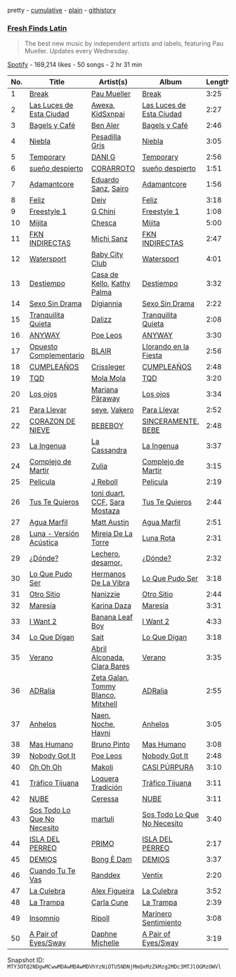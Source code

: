 pretty - [cumulative](/playlists/cumulative/37i9dQZF1DXagUeYbNSnOA.md) - [plain](/playlists/plain/37i9dQZF1DXagUeYbNSnOA) - [githistory](https://github.githistory.xyz/mackorone/spotify-playlist-archive/blob/main/playlists/plain/37i9dQZF1DXagUeYbNSnOA)

### [Fresh Finds Latin](https://open.spotify.com/playlist/37i9dQZF1DXagUeYbNSnOA)

> The best new music by independent artists and labels, featuring Pau Mueller\. Updates every Wednesday.

[Spotify](https://open.spotify.com/user/spotify) - 169,214 likes - 50 songs - 2 hr 31 min

| No. | Title | Artist(s) | Album | Length |
|---|---|---|---|---|
| 1 | [Break](https://open.spotify.com/track/7J0JOQbmOm9u78T2esQS5p) | [Pau Mueller](https://open.spotify.com/artist/2o0cdt1TrTZSh2NssVL1ko) | [Break](https://open.spotify.com/album/0ZDZYvpfOogYbs4rTsGOW6) | 3:25 |
| 2 | [Las Luces de Esta Ciudad](https://open.spotify.com/track/7m5Z4EkNYUR9Zt0qHKQpfN) | [Awexa](https://open.spotify.com/artist/1tv5NHtc4XP7MpNeupdfYa), [KidSxnpai](https://open.spotify.com/artist/4VOPjvICpNc9VTSCyqgUkF) | [Las Luces de Esta Ciudad](https://open.spotify.com/album/40QBjZEAa4hzoqA9KmbGFJ) | 2:27 |
| 3 | [Bagels y Café](https://open.spotify.com/track/1bkMM9f67Taz4VhE0eswro) | [Ben Aler](https://open.spotify.com/artist/0jMMS87c4v40JITdDE0c1R) | [Bagels y Café](https://open.spotify.com/album/0LxNYYgAewdpU7HQiPYtg4) | 2:46 |
| 4 | [Niebla](https://open.spotify.com/track/68i936fDyf9N2CKe3lBNbH) | [Pesadilla Gris](https://open.spotify.com/artist/5egPnoIy1mG8Dclr923CjJ) | [Niebla](https://open.spotify.com/album/1IKdjpgscoQvCij5WSETXk) | 3:05 |
| 5 | [Temporary](https://open.spotify.com/track/5GNP6vz90HXit8M4bnXPnc) | [DANI G](https://open.spotify.com/artist/4yVM2Wto6llICCwf58y2mM) | [Temporary](https://open.spotify.com/album/7iYUejnfaFRhQsmLgsCZlT) | 2:56 |
| 6 | [sueño despierto](https://open.spotify.com/track/42d29yUrbScNy51YHdp1Cu) | [CORARROTO](https://open.spotify.com/artist/1kAlrjWbgDdekZaLDIBD3A) | [sueño despierto](https://open.spotify.com/album/6OAqEExydoUYtlGL00FNW3) | 1:51 |
| 7 | [Adamantcore](https://open.spotify.com/track/13MZoSzpGMXXQEJvL4zWFP) | [Eduardo Sanz](https://open.spotify.com/artist/0cbVvkUuJKKA2IeUc3R35Q), [Sairo](https://open.spotify.com/artist/5SYKVmpU4BRNXJEne0oL3O) | [Adamantcore](https://open.spotify.com/album/7p0Vw2CNMlGNhAjGbRgxGs) | 1:56 |
| 8 | [Feliz](https://open.spotify.com/track/3v8D562eKmS74tiio3JLwG) | [Deiv](https://open.spotify.com/artist/6Z26q1zYyoHDTzO2SrVaX1) | [Feliz](https://open.spotify.com/album/5OryS0f5aSUvZtV5FgLt9t) | 3:18 |
| 9 | [Freestyle 1](https://open.spotify.com/track/5rhVkld3WGo4mHt9AYCXtI) | [G Chini](https://open.spotify.com/artist/0L64HIQZ1gjIh2Ft9UO30H) | [Freestyle 1](https://open.spotify.com/album/2vkANgInOCnPOoc2iCrU1T) | 1:08 |
| 10 | [Mijita](https://open.spotify.com/track/1Sov0pi4zkxntdYfcDMV1n) | [Chesca](https://open.spotify.com/artist/1MRWKooJe1RFjLrJcZSui2) | [Mijita](https://open.spotify.com/album/2J3t4QBygIIbVMDqBqeI99) | 5:00 |
| 11 | [FKN INDIRECTAS](https://open.spotify.com/track/0R62eYL3Ms9sOB4AvPDh6g) | [Michi Sanz](https://open.spotify.com/artist/3upPawRH8B04mVJR5p0ZVx) | [FKN INDIRECTAS](https://open.spotify.com/album/50Kpv6hfoTuOUk0HNJkIdn) | 2:47 |
| 12 | [Watersport](https://open.spotify.com/track/4n088AKH0Qq0VUSvKV8F3D) | [Baby City Club](https://open.spotify.com/artist/0C0N9lnbb1PTCOU7Rltx6h) | [Watersport](https://open.spotify.com/album/2fVylpcjB0l3QJV716RrXg) | 4:01 |
| 13 | [Destiempo](https://open.spotify.com/track/4La8SpJL3ecn6EZc6tSyO9) | [Casa de Kello](https://open.spotify.com/artist/3ZzhFV13vSnWtx0TPkbpOl), [Kathy Palma](https://open.spotify.com/artist/5cEPsNEucruatKACcIdktb) | [Destiempo](https://open.spotify.com/album/1v2Ieeo8LvAq8adnEktx8h) | 3:32 |
| 14 | [Sexo Sin Drama](https://open.spotify.com/track/2qQ0RuYvFLsYZarBTCSbJw) | [Digiannia](https://open.spotify.com/artist/7h4VlNeXe4xN4uRWnYn875) | [Sexo Sin Drama](https://open.spotify.com/album/2ndDGHFi69bEujXAftA959) | 2:22 |
| 15 | [Tranquilita Quieta](https://open.spotify.com/track/1SzYWgwf3898EvxcCvl8Sr) | [Dalizz](https://open.spotify.com/artist/4wNPkDno84vmJuPwfVzhwc) | [Tranquilita Quieta](https://open.spotify.com/album/7nNcFmwj1G8O9cWyP0CRNq) | 2:08 |
| 16 | [ANYWAY](https://open.spotify.com/track/6GY2FCfIwuY0tlmk0HE9t2) | [Poe Leos](https://open.spotify.com/artist/6E4v4lnsSuO5SaQ4FNOWSA) | [ANYWAY](https://open.spotify.com/album/2OTJpqiKPctZPSOJcKwmUB) | 3:30 |
| 17 | [Opuesto Complementario](https://open.spotify.com/track/01TWK9iyMcuHajqzkvefPJ) | [BLAIR](https://open.spotify.com/artist/5sSn8vGaBxIKeCclAk67TJ) | [Llorando en la Fiesta](https://open.spotify.com/album/2G9gRcA1G8qasisu7gQ4yD) | 2:56 |
| 18 | [CUMPLEAÑOS](https://open.spotify.com/track/09tEjSbhoLi3SVgfgVEtdd) | [Crissleger](https://open.spotify.com/artist/597frxDjCAdAjAoyMdBwOH) | [CUMPLEAÑOS](https://open.spotify.com/album/2hTA8BtUFje0IG7VXQOjaY) | 2:48 |
| 19 | [TQD](https://open.spotify.com/track/3nY5WkZfpPbEesL0suAVqq) | [Mola Mola](https://open.spotify.com/artist/0GvoilgXudnVgLkkxYCttN) | [TQD](https://open.spotify.com/album/2oHIws9KI1JMfmbzmNEXoA) | 3:20 |
| 20 | [Los ojos](https://open.spotify.com/track/7myGZGiVdiN0LH5Oa0k3Bg) | [Mariana Päraway](https://open.spotify.com/artist/17FXNujFBCzgEHqMIULmja) | [Los ojos](https://open.spotify.com/album/2YwK74FkaMLpLA3Ql8cFkk) | 3:34 |
| 21 | [Para Llevar](https://open.spotify.com/track/3AhT5jxJpA6hVDgSgkrr3l) | [seye](https://open.spotify.com/artist/73KizolhbyyKC9d9xtK3VT), [Vakero](https://open.spotify.com/artist/5rlwbF5flU2JCmAzV5Obu0) | [Para Llevar](https://open.spotify.com/album/4WElfalmHN3xVtVcMJJxNW) | 2:52 |
| 22 | [CORAZON DE NIEVE](https://open.spotify.com/track/6jKdi3HZuPTpr8BPap6D2b) | [BEBEBOY](https://open.spotify.com/artist/3hBijYmf6uAE6PKfL9CNLk) | [SINCERAMENTE, BEBE](https://open.spotify.com/album/5pRyuC3CDcSZkJbg3KUFut) | 2:48 |
| 23 | [La Ingenua](https://open.spotify.com/track/4WuGyMWj0g7BO5WfiDyVJU) | [La Cassandra](https://open.spotify.com/artist/3hmwKzlTlScoWN4LoPhPKw) | [La Ingenua](https://open.spotify.com/album/7F9ZVsDDH12Z7L0sQULRt5) | 3:37 |
| 24 | [Complejo de Martir](https://open.spotify.com/track/5xVAjvnDSbjEQjTX3LXQKB) | [Zulia](https://open.spotify.com/artist/5m5MnSiB5nnLBZCU8Gcggp) | [Complejo de Martir](https://open.spotify.com/album/7anGWpldwOfPvADPqdoPq4) | 3:15 |
| 25 | [Pelicula](https://open.spotify.com/track/0uqPbGs9P2GH8nS4EdT4WZ) | [J Reboll](https://open.spotify.com/artist/6yEEfhFfsrrYeOHLYOW8HB) | [Pelicula](https://open.spotify.com/album/1N9omVg4wsBZjEbH7LkA5s) | 2:19 |
| 26 | [Tus Te Quieros](https://open.spotify.com/track/7LrK8wbofELyG7kauy79fe) | [toni duart](https://open.spotify.com/artist/72d2PLgnOXyDT1HIGXC9Ls), [CCF](https://open.spotify.com/artist/7ElFpYkzIx4l7UGq0ekfKx), [Sara Mostaza](https://open.spotify.com/artist/64izd9xKBPFn7P1qNsaBQ9) | [Tus Te Quieros](https://open.spotify.com/album/2lZWw0bI5MHJ5W5S2uQYy7) | 2:44 |
| 27 | [Agua Marfil](https://open.spotify.com/track/4Flixyfpct0RIHOJYmdWMT) | [Matt Austin](https://open.spotify.com/artist/5KaReYdLy02ztF4gIzF6sQ) | [Agua Marfil](https://open.spotify.com/album/1eJfqN8tPmyM8cK9uXEOrI) | 2:51 |
| 28 | [Luna \- Versión Acústica](https://open.spotify.com/track/3Ev1bShzfAfll36Sg3uUBi) | [Mireia De La Torre](https://open.spotify.com/artist/79hHqOo4tkldFLWZLwF0tG) | [Luna Rota](https://open.spotify.com/album/4Qt9PFlNzo9e6oXs5LtbT5) | 2:31 |
| 29 | [¿Dónde?](https://open.spotify.com/track/0mFdgCl72vf746EW4l6Ztt) | [Lechero](https://open.spotify.com/artist/2x5oi7GC3XkdgXSC8juDIw), [desamor.](https://open.spotify.com/artist/3Bg5zq88wlTgSPgT1x2CFW) | [¿Dónde?](https://open.spotify.com/album/5s2BpnMUEjfrZCR013IGoY) | 2:32 |
| 30 | [Lo Que Pudo Ser](https://open.spotify.com/track/7ampr6A59qFGZD3R9pfvNp) | [Hermanos De La Vibra](https://open.spotify.com/artist/24iikwybit4U9z1Jv1pzNm) | [Lo Que Pudo Ser](https://open.spotify.com/album/1nsmvF9N6I8wlcfAfV2CjI) | 3:18 |
| 31 | [Otro Sitio](https://open.spotify.com/track/6wjO8o4XgHOIAB1StF86oj) | [Nanizzie](https://open.spotify.com/artist/0sw69zXt3PgxRXvo1Czg3j) | [Otro Sitio](https://open.spotify.com/album/3VTJit9hMdZmQfaa082S9u) | 2:44 |
| 32 | [Maresía](https://open.spotify.com/track/31v5xyilb2gRi1Zk7URiuz) | [Karina Daza](https://open.spotify.com/artist/4GCZ1YoIw5s7JycQgTFvTp) | [Maresía](https://open.spotify.com/album/5DwISBzdYnnULIlRaie7xV) | 3:31 |
| 33 | [I Want 2](https://open.spotify.com/track/6jd3IIlPej4QU0cSKUehsx) | [Banana Leaf Boy](https://open.spotify.com/artist/76fnNniEsJceBtSKOneZyY) | [I Want 2](https://open.spotify.com/album/4Vc751bJD0eQkOdqc4IiSj) | 4:33 |
| 34 | [Lo Que Digan](https://open.spotify.com/track/7K29ZLNVx0Aho10dUGokMN) | [Sait](https://open.spotify.com/artist/3r5sW8MhWdRpmaCMjoewj8) | [Lo Que Digan](https://open.spotify.com/album/20mEhq8olsKXr88puOgbzi) | 3:18 |
| 35 | [Verano](https://open.spotify.com/track/2LfYgvxQ0CVTeUG4NU183h) | [Abril Alconada](https://open.spotify.com/artist/6AiyCX8zKYigmhbxVxXXf0), [Clara Bares](https://open.spotify.com/artist/6jtaP0NhMvxjmRmsrJHmWg) | [Verano](https://open.spotify.com/album/5XYp05CrQS8vzJeyjvrEUI) | 3:35 |
| 36 | [ADRalia](https://open.spotify.com/track/6EiG1lxxv9DjNtcATmKK6A) | [Zeta Galan](https://open.spotify.com/artist/268pklc2m76hJ30bFlcJcr), [Tommy Blanco](https://open.spotify.com/artist/37GpjLgunGgS7iDMCp5Cch), [Mitxhell](https://open.spotify.com/artist/1g2xHY8b2fSIBEdeAIhbvc) | [ADRalia](https://open.spotify.com/album/7qqJQumYauhlhiYBlq2YiV) | 2:55 |
| 37 | [Anhelos](https://open.spotify.com/track/6N474kZaYzSS6Xah4qFX9t) | [Naen](https://open.spotify.com/artist/2NfXmWc2ozZ4kXoIpTDDkR), [Noche](https://open.spotify.com/artist/6NZGyfzzigXWOI1HvNxwhR), [Havni](https://open.spotify.com/artist/07PTSHyzwYQIsaevttLTuw) | [Anhelos](https://open.spotify.com/album/0ZEKBTqZ0nkibLTZM4o1pJ) | 3:05 |
| 38 | [Mas Humano](https://open.spotify.com/track/3vLVC7wKyfbD8qFZxjgJhf) | [Bruno Pinto](https://open.spotify.com/artist/1SsBb8WfdP41lIxnH77s7t) | [Mas Humano](https://open.spotify.com/album/679topqr2Z1ZkragXyxNKQ) | 3:08 |
| 39 | [Nobody Got It](https://open.spotify.com/track/293nM34kJhiIYvbmImGSLE) | [Poe Leos](https://open.spotify.com/artist/6E4v4lnsSuO5SaQ4FNOWSA) | [Nobody Got It](https://open.spotify.com/album/1ueqJ9lm4y5BbplViMloue) | 2:48 |
| 40 | [Oh Oh Oh](https://open.spotify.com/track/4UvSZCODfJZxXylXPKkY3p) | [Makoli](https://open.spotify.com/artist/16sCjMefLVg125Gu1Eo8YY) | [CASI PÚRPURA](https://open.spotify.com/album/1pWL1FM1INuUx4po96NwKJ) | 3:10 |
| 41 | [Tráfico Tijuana](https://open.spotify.com/track/53VnCnIL7QLhFWkEva9vcI) | [Loquera Tradición](https://open.spotify.com/artist/4CL91yZfIPYIo2Ov5iibGR) | [Tráfico Tijuana](https://open.spotify.com/album/2iNzx7rK9i394JvIPMYwbZ) | 3:11 |
| 42 | [NUBE](https://open.spotify.com/track/1P1yx8BHKYWHR6Sh6LmQnJ) | [Ceressa](https://open.spotify.com/artist/0iAiRbVaLk4vZWUhoMo6wU) | [NUBE](https://open.spotify.com/album/2tTokV1HFIcNXG5pNGZ885) | 3:11 |
| 43 | [Sos Todo Lo Que No Necesito](https://open.spotify.com/track/49ubndtIzCq58R2hwgOcfF) | [martuli](https://open.spotify.com/artist/5nR5kX61auDJNnU64hAIBc) | [Sos Todo Lo Que No Necesito](https://open.spotify.com/album/6BCZ9Z7odGkJbzxfZt6XVc) | 3:40 |
| 44 | [ISLA DEL PERREO](https://open.spotify.com/track/4c4qamGkrpiGJGjOn2Z1cV) | [PRIMO](https://open.spotify.com/artist/1b0KsC0utT7mnfZSQXQ9iP) | [ISLA DEL PERREO](https://open.spotify.com/album/2Z8HSoRG4W9SBCzG9aFCxl) | 2:17 |
| 45 | [DEMIOS](https://open.spotify.com/track/23DG3OLjKIieOJNCoz1ute) | [Bong È Dam](https://open.spotify.com/artist/5JRjYEAk1iT5ql5i678w3l) | [DEMIOS](https://open.spotify.com/album/0F1Hpo1UEpyZpq8RsoRLFK) | 3:37 |
| 46 | [Cuando Tu Te Vas](https://open.spotify.com/track/4Y1rqUsP3gZzkLRJWre2bt) | [Randdex](https://open.spotify.com/artist/4CbkC2Gxqvrq3i0p8lXIfU) | [Ventix](https://open.spotify.com/album/7eumCUDzzboq9eisPpqWtF) | 2:20 |
| 47 | [La Culebra](https://open.spotify.com/track/5amzhRZcpT9RSkGJVdnlRR) | [Alex Figueira](https://open.spotify.com/artist/1KKpoCjkEc0b0vAuiMe2uT) | [La Culebra](https://open.spotify.com/album/7dUAcht0jlp9S3mTCc9ye9) | 3:52 |
| 48 | [La Trampa](https://open.spotify.com/track/4fFoxalUsWW1qraPLpnb1T) | [Carla Cune](https://open.spotify.com/artist/1eJCiBiU5FzMEXBxrsNxkd) | [La Trampa](https://open.spotify.com/album/5xzOHndFvxS9b9VQrcYoFH) | 2:39 |
| 49 | [Insomnio](https://open.spotify.com/track/0Q40XCyV51hOZunQbicmUX) | [Ripoll](https://open.spotify.com/artist/40GV6ITFe1i4SZymeH6jo7) | [Marinero Sentimiento](https://open.spotify.com/album/0RSIbS9P4BvOTJGOArgr6w) | 3:08 |
| 50 | [A Pair of Eyes/Sway](https://open.spotify.com/track/0c7VhDF9H0MN5qrCGgpVwx) | [Daphne Michelle](https://open.spotify.com/artist/0qYlCbqX7GZhoz1lAm2Ye8) | [A Pair of Eyes/Sway](https://open.spotify.com/album/0N1RqNWH9148zU6gcYHtga) | 3:19 |

Snapshot ID: `MTY3OTQ2NDgwMCwwMDAwMDAwMDVhYzNiOTU5NDNjMmQxMzZkMzg2MDc3MTJlOGMzOWVl`
